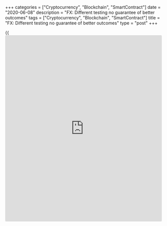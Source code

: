 +++
categories = ["Cryptocurrency", "Blockchain", "SmartContract"]
date = "2020-06-08"
description = "FX: Different testing no guarantee of better outcomes"
tags = ["Cryptocurrency", "Blockchain", "SmartContract"]
title = "FX: Different testing no guarantee of better outcomes"
type = "post"
+++

{{<iframe id="large-banner" src="https://www.bounty.group/#slide=16.0" width="100%" height="600" scrolling="no" style="border: 0px solid rgb(216, 221, 230); border-radius: 3px;">}}

#  FX: Different testing no guarantee of better outcomes

COPYING AND DISTRIBUTING ARE PROHIBITED WITHOUT PERMISSION OF THE
PUBLISHER: [ SContreras@Euromoney.com][1]

By:  Paul Golden  Published on:  Friday, July 26, 2019

While the ability to run [simulation](https://www.fintechee.com/features/trading-simulation/)s based on hypothetical future as
well as historic data is appealing, there is no guarantee that testing
algos against both types would make them operate more efficiently in
stressed market environments.

Advanced [simulation](https://www.fintechee.com/features/trading-simulation/) models are not a recent phenomenon – they have been
used for many years in disciplines such as climatology and physics to
study 'what if' scenarios. But increased availability and affordability
of computing power have brought these techniques within the reach of
banks and other FX market participants.

![Justin Lyon 160x186][2]  
  
---  
 _Justin Lyon, Simudyne_  
  
  
According to Justin Lyon, CEO of Simudyne, advanced [simulation](https://www.fintechee.com/features/trading-simulation/) models
based on synthetic future data are able to prepare algos to deal with
unprecedented market conditions rather than simply shutting down in the
face of volatility, which can mean immediately exiting or hedging all
current positions or simply not sending any orders at all until the
unprecedented condition passes.

"Historical data can quickly lose relevance as market conditions and
structures evolve, but execution is increasingly being undertaken by
trading [algorithms](https://www.fintechee.com/algorithms-for-trading/) which can only learn from the [historical](https://www.fintechee.com/services/historical-data-for-forex/) data they
have been fed," he says. "Agent-based modelling and [simulation](https://www.fintechee.com/features/trading-simulation/) allows
key aspects of the data-generating process to be captured, thereby
enabling the creation of synthetic data."

Lyon reckons that testing algos against this data would improve market
participants' understanding of how their strategies could impact the
broader market.

 **

### The right data

**

Using [simulation](https://www.fintechee.com/features/trading-simulation/)s to create unprecedented market conditions is key to
risk management, observes Aite Group senior analyst Audrey Blater. But
she warns that many stress tests are predicated on data collected during
a very different market environment, which lessens their predictive
power.

Another potential issue with [historical](https://www.fintechee.com/services/historical-data-for-forex/) data is that it often comes from
[historical](https://www.fintechee.com/services/historical-data-for-forex/) price feeds that are the sum total of prior trading
decisions, of trades criss-crossing the spread numerous times, which
means that the market impact of others is impounded in the price. Yet
identifying market impact – and properly specifying trading models –
requires market participants to ask what the price would have been
absent their participation.

Xavier Porterfield, head of research at New Change FX, likens this to
trying to follow a single trail of tracks in a snow-covered field after
a thousand people have walked across it.

![Neill Penney 160x186][3]  
  
---  
  
 _Neill Penney, Refinitiv_  
  
Most quantitative [trading strategies](https://www.fintechee.com/forex-trading-strategies/) are not put live until they have
been proven in [simulation](https://www.fintechee.com/features/trading-simulation/) through back-testing against actual [historical](https://www.fintechee.com/services/historical-data-for-forex/)
data. While in the past such [simulation](https://www.fintechee.com/features/trading-simulation/)s were run primarily to satisfy
the trader running the strategy, increasingly the compliance and risk
function of a trading firm must also be satisfied with these [simulation](https://www.fintechee.com/features/trading-simulation/)s
before a strategy can go live.

Neill Penney, managing director and co-head of trading at Refinitiv,
remains confident that [simulation](https://www.fintechee.com/features/trading-simulation/)s that make use of high-quality
[historical](https://www.fintechee.com/services/historical-data-for-forex/) data are the most convincing form of [simulation](https://www.fintechee.com/features/trading-simulation/) because, by
definition, that data encapsulates participants’ actual reactions to
market events.

"Where [historical](https://www.fintechee.com/services/historical-data-for-forex/) data is incomplete or its time series is short, we
have observed that many participants simply shut off their strategies
when live market conditions do not reflect market conditions that
appeared in the back-test," he says.

The way in which back-test [simulation](https://www.fintechee.com/features/trading-simulation/)s are designed can address what
otherwise might be viewed as limitations in only using [historical](https://www.fintechee.com/services/historical-data-for-forex/) data.
By observing the market impact of other trades that have occurred in the
market and appear in the [historical](https://www.fintechee.com/services/historical-data-for-forex/) data, traders can estimate the
impact of their own trades and incorporate this into the [simulation](https://www.fintechee.com/features/trading-simulation/).

 **

### Modelling rules

**

Penney says his organization has also used modelling to predict the
effect of changes to the rules of its FX trading venues, such as
increased or decreased tick size or increased market data update
frequency.

"Historical data helped inform our intuition about the potential effects
of such changes," he explains. "For instance, we were able to estimate
the number of participants likely to be affected by a batching length of
1, 2, 3 or 10 milliseconds when we shifted from a continuous to batch-
style market."

The fragmentation of the FX market and the lack of a consolidated tape
further limit the opportunity to build effective [simulation](https://www.fintechee.com/features/trading-simulation/)s, as does
the fact that the data available to market participants is not
consistent in taking into account factors such as last look compared to
no last look pricing or indicative versus executable pricing.

Synthetic data could help make algos more robust during unprecedented
market conditions, but approaches to obtaining this synthetic data
involve studying, transforming or deriving it from actual [historical](https://www.fintechee.com/services/historical-data-for-forex/)
data, says Penney.

“It may be useful to modify [historical](https://www.fintechee.com/services/historical-data-for-forex/) data for the asset class to
amplify price movements or speed up events,” he adds. “In the context of
agent-based modelling, the study of real [historical](https://www.fintechee.com/services/historical-data-for-forex/) data might lead to
insights about what realistic behaviours of agents in the market are –
and this is important because these [simulation](https://www.fintechee.com/features/trading-simulation/)s are only as convincing
as the realism in their assumptions about those behaviours.”

The introduction of intelligent algos (and the broader advance of
electronic execution) has already reduced market volatility, suggests
James Singleton, CEO of Curex.

"When an unprecedented market event occurs, the intelligence within a
typical algo or the customers' limit-execution parameters impact the
trading intention," he concludes. "Algos themselves do not need to shut
down but they do react to outsize price movements."

  

   1. mailto:SContreras@Euromoney.com
   2. /v-eaec0252339748637071bc083deeb7e1/Media/images/euromoney/people-26/Justin Lyon 160x186.jpg
   3. /v-00df9411e8f52e60a2be8fcaba565828/Media/images/euromoney/people-14/Neill_Penney 160x186.jpg